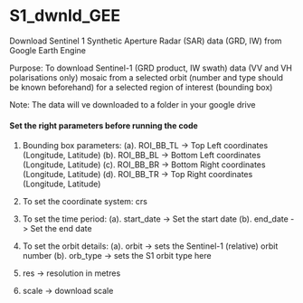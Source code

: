 # S1_dwnld_GEE
Download Sentinel 1 Synthetic Aperture Radar (SAR) data (GRD, IW) from Google Earth Engine

Purpose: To download Sentinel-1 (GRD product, IW swath) data (VV and VH polarisations only)
mosaic from a selected orbit (number and type should be known beforehand) for a selected 
region of interest (bounding box)

Note: The data will ve downloaded to a folder in your google drive 


#### Set the right parameters before running the code

1. Bounding box parameters:
(a). ROI_BB_TL -> Top Left coordinates (Longitude, Latitude)
(b). ROI_BB_BL -> Bottom Left coordinates (Longitude, Latitude) 
(c). ROI_BB_BR -> Bottom Right coordinates (Longitude, Latitude) 
(d). ROI_BB_TR -> Top Right coordinates (Longitude, Latitude) 

2. To set the coordinate system: crs

3. To set the time period:
(a). start_date -> Set the start date
(b). end_date   -> Set the end date

4. To set the orbit details:
(a). orbit -> sets the Sentinel-1 (relative) orbit number
(b). orb_type -> sets the S1 orbit type here

5. res -> resolution in metres

6. scale -> download scale

